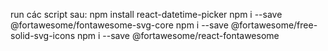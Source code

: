 run các script sau: 
npm install react-datetime-picker
npm i --save @fortawesome/fontawesome-svg-core
npm i --save @fortawesome/free-solid-svg-icons
npm i --save @fortawesome/react-fontawesome
